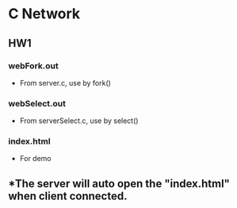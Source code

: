 # C Network

## HW1

### webFork.out

- From server.c, use by fork()

### webSelect.out

- From serverSelect.c, use by select()

### index.html

- For demo 

## *The server will auto open the "index.html" when client connected.


